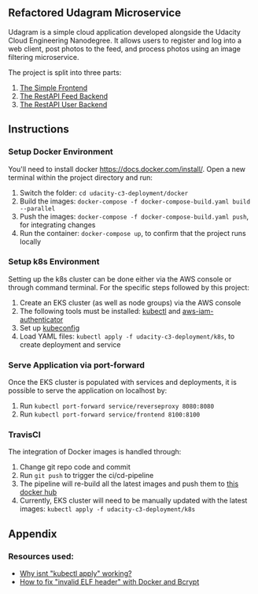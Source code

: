 ## Refactored Udagram Microservice

Udagram is a simple cloud application developed alongside the Udacity Cloud Engineering Nanodegree. It allows users to register and log into a web client, post photos to the feed, and process photos using an image filtering microservice.

The project is split into three parts:
1. [The Simple Frontend](/udacity-c3-frontend)
2. [The RestAPI Feed Backend](/udacity-c3-restapi-feed)
3. [The RestAPI User Backend](/udacity-c3-restapi-user)

## Instructions

### Setup Docker Environment
You'll need to install docker https://docs.docker.com/install/. Open a new terminal within the project directory and run:

1. Switch the folder: `cd udacity-c3-deployment/docker`
1. Build the images: `docker-compose -f docker-compose-build.yaml build --parallel`
2. Push the images: `docker-compose -f docker-compose-build.yaml push`, for integrating changes
3. Run the container: `docker-compose up`, to confirm that the project runs locally

### Setup k8s Environment
Setting up the k8s cluster can be done either via the AWS console or through command terminal. For the specific steps followed by this project:

1. Create an EKS cluster (as well as node groups) via the AWS console
2. The following tools must be installed: [kubectl](https://docs.aws.amazon.com/eks/latest/userguide/install-kubectl.html) and [aws-iam-authenticator](https://docs.aws.amazon.com/eks/latest/userguide/install-aws-iam-authenticator.html)
3. Set up [kubeconfig](https://docs.aws.amazon.com/eks/latest/userguide/create-kubeconfig.html)
4. Load YAML files: `kubectl apply -f udacity-c3-deployment/k8s`, to create deployment and service

### Serve Application via port-forward
Once the EKS cluster is populated with services and deployments, it is possible to serve the application on localhost by:

1. Run `kubectl port-forward service/reverseproxy 8080:8080`
2. Run `kubectl port-forward service/frontend 8100:8100`

### TravisCI
The integration of Docker images is handled through:

1. Change git repo code and commit
2. Run `git push` to trigger the ci/cd-pipeline
3. The pipeline will re-build all the latest images and push them to [this docker hub](https://hub.docker.com/u/rebekkahaley)
4. Currently, EKS cluster will need to be manually updated with the latest images: `kubectl apply -f udacity-c3-deployment/k8s`

## Appendix

### Resources used:
- [Why isnt "kubectl apply" working?](https://stackoverflow.com/questions/60379799/host-not-found-in-upstream-when-using-kubectl-apply-f-but-works-in-doc)
- [How to fix "invalid ELF header" with Docker and Bcrypt](https://medium.com/@devontem/solved-invalid-elf-header-with-docker-and-bcrypt-444426d63605)